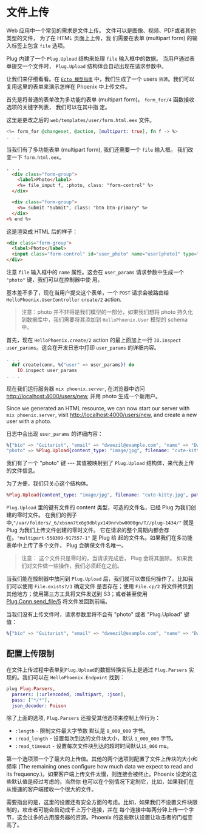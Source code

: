 
# 文件上传

Web 应用中一个常见的需求是文件上传。 文件可以是图像、视频、PDF或者其他类型的文件， 为了在 HTML 页面上上传，我
们需要在表单 (multipart form) 的输入标签上包含 `file` 选项。

Plug 内建了一个 `Plug.Upload` 结构来处理 `file` 输入框中的数据。 当用户通过表单提交一个文件时， `Plug.Upload`
结构体会自动出现在请求参数中。

让我们来仔细看看。在 [`Ecto 模型指南`](https://mydearxym.gitbooks.io/phoenix-doc-in-chinese/content/H_ecto%E6%A8%A1%E5%9E%8B.html)
中，我们生成了一个 users `资源`。我们可以复用这里的表单来演示怎样在 Phoenix 中上传文件。

首先是将普通的表单改为多功能的表单 (multipart form)。 `form_for/4` 函数接收选项的关键字列表， 我们可以在其中指
定。

这里是更改之后的 `web/templates/user/form.html.eex` 文件。

```elixir
<%= form_for @changeset, @action, [multipart: true], fn f -> %>
. . .
```

当我们有了多功能表单 (multipart form), 我们还需要一个 `file` 输入框。 我们改变一下 `form.html.eex`。

```html
. . .
  <div class="form-group">
    <label>Photo</label>
    <%= file_input f, :photo, class: "form-control" %>
  </div>

  <div class="form-group">
    <%= submit "Submit", class: "btn btn-primary" %>
  </div>
<% end %>
```

这是渲染成 HTML 后的样子：

```html
<div class="form-group">
  <label>Photo</label>
  <input class="form-control" id="user_photo" name="user[photo]" type="file">
</div>
```

注意 `file` 输入框中的 `name` 属性。这会在 `user_params` 请求参数中生成一个 `"photo"` 键，我们可以在控制器中使
用。

基本差不多了，现在当用户提交这个表单，一个 `POST` 请求会被路由给 `HelloPhoenix.UserController` `create/2` action.

> 注意：photo 并不非得是我们模型的一部分，如果我们想将 photo 持久化到数据库中，我们需要将其添加到
> `HelloPhoenix.User` 模型的 schema 中。

首先，现在 `HelloPhoenix.create/2` action 的最上面加上一行 `IO.inspect user_params`。这会在开发日志中打印
`user_params` 的详细内容。

```elixir
. . .
  def create(conn, %{"user" => user_params}) do
    IO.inspect user_params
. . .
```

现在我们运行服务器 `mix phoenix.server`, 在浏览器中访问
[http://localhost:4000/users/new](http://localhost:4000/users/new), 并用 photo 生成一个新用户。

Since we generated an HTML resource, we can now start our server with `mix phoenix.server`, visit
[http://localhost:4000/users/new](http://localhost:4000/users/new), and create a new user with a photo.

日志中会出现 `user_params` 的详细内容：

```elixir
%{"bio" => "Guitarist", "email" => "dweezil@example.com", "name" => "Dweezil Zappa", "number_of_pets" => "3",
"photo" => %Plug.Upload{content_type: "image/jpg", filename: "cute-kitty.jpg", path: "/var/folders/_6/xbsnn7tx6g9dblyx149nrvbw0000gn/T//plug-1434/multipart-558399-917557-1"}}
```
我们有了一个 "photo" 键 --- 其值被映射到了 `Plug.Upload` 结构体，来代表上传的文件信息。

为了方便，我们只关心这个结构体。

```elixir
%Plug.Upload{content_type: "image/jpg", filename: "cute-kitty.jpg", path: "/var/folders/_6/xbsnn7tx6g9dblyx149nrvbw0000gn/T//plug-1434/multipart-558399-917557-1"}
```

`Plug.Upload` 里的键有文件的 content 类型，可选的文件名，已经 Plug 为我们创建的零时文件。 在我们的例子中,`"/var/folders/_6/xbsnn7tx6g9dblyx149nrvbw0000gn/T//plug-1434/"`
就是Plug 为我们上传文件创建的零时文件。 它在请求的整个周期内都会存在。`"multipart-558399-917557-1"` 是 Plug 给
起的文件名。如果我们在多功能表单中上传了多个文件， Plug 会确保文件名唯一。

> 注意： 这个文件只是零时的，当请求完成后， Plug 会将其删除。 如果我们对文件做一些操作，我们必须赶在之前。

当我们能在控制器中放问到 `Plug.Upload` 后，我们就可以做任何操作了。比如我们可以使用 `File.exists?/1` 确定文件
是否存在；使用 `File.cp/2` 将文件拷贝到其他地方；使用第三方工具将文件发送到 S3；或者甚至使用 [Plug.Conn.send_file/5](http://hexdocs.pm/plug/Plug.Conn.html#send_file/5)
将文件发回到前端。

当我们没有上传文件时，请求参数里将不会有 "photo" 或者 "Plug.Upload" 键值：

```elixir
%{"bio" => "Guitarist", "email" => "dweezil@example.com", "name" => "Dweezil Zappa", "number_of_pets" => "3"}
```

## 配置上传限制

在文件上传过程中表单到`Plug.Upload`的数据转换实际上是通过 `Plug.Parsers` 实现的。我们可以在
`HelloPhoenix.Endpoint` 找到：

```elixir
plug Plug.Parsers,
  parsers: [:urlencoded, :multipart, :json],
  pass: ["*/*"],
  json_decoder: Poison
```

除了上面的选项, `Plug.Parsers` 还接受其他选项来控制上传行为：

  * `:length` - 限制文件最大字节数 默认是 `8_000_000` 字节。
  * `:read_length` - 设置每次到达的文件块大小，默认 `1_000_000` 字节。
  * `:read_timeout` - 设置每次文件块到达的超时时间默认`15_000` ms。

第一个选项顶一个了最大的上传值。其他的两个选项则配置了文件上传块的大小和频率 (The remaining ones configure how much data we expect to
read and its frequency.)。如果客户端上传文件太慢，则连接会被终止。Phoenix 设定的这些默认值是经过考虑的，当然你
也可以在个别情况下定制它，比如，如果我们在从慢速的客户端接收一个很大的文件。

需要指出的是，这里的设置还有安全方面的考虑。比如，如果我们不设置文件块限制的，攻击者可能会启动成千上万个连接，并在
每个连接中每两分钟上传一个字节，这会过多的占用服务器的资源。Phoenix 的这些默认设置让攻击者的门槛变高了。

